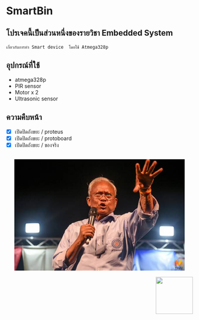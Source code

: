 # SmartBin
## โปรเจคนี้เป็นส่วนหนึ่งของรายวิชา Embedded System 
    เกี่ยวกับการทำ Smart device  โดยใช้ Atmega328p 
## อุปกรณ์ที่ใช้
* atmega328p
* PIR sensor
* Motor x 2
* Ultrasonic sensor 
## ความคืบหน้า
- [x] เปิดปิดถังขยะ / proteus
- [x] เปิดปิดถังขยะ / protoboard
- [x] เปิดปิดถังขยะ / ของจริง
##
<p align="center">
  <img width="460" height="300" src="https://github.com/nonna4822/SmartBin/blob/master/%E2%80%9C%E0%B8%AA%E0%B8%B8%E0%B9%80%E0%B8%97%E0%B8%9E%E2%80%9D-%E0%B8%A2%E0%B8%B1%E0%B8%99%E0%B8%AA%E0%B8%99%E0%B8%B8%E0%B8%99_190318_0013-4.jpg?raw=true">
</p>
<img align="right" width="100" height="100" src="https://upload.wikimedia.org/wikipedia/commons/7/78/Illuminati-Logo.png">
